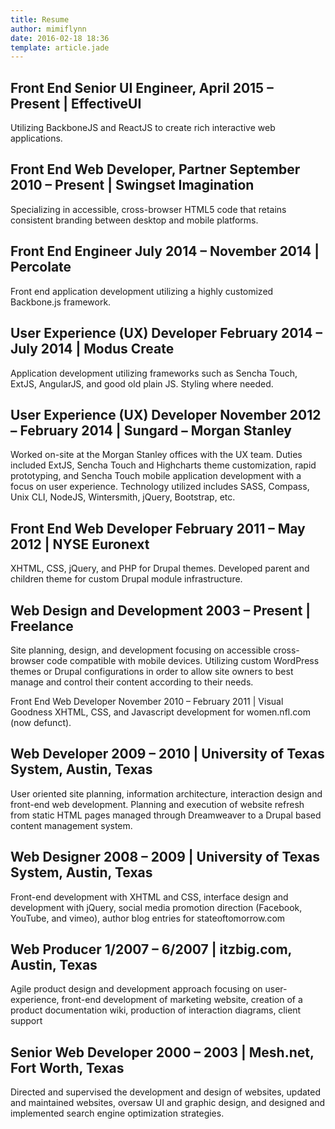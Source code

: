 ```yaml
---
title: Resume
author: mimiflynn
date: 2016-02-18 18:36
template: article.jade
---
```


## Front End Senior UI Engineer, April 2015 – Present | EffectiveUI
Utilizing BackboneJS and ReactJS to create rich interactive web applications.

## Front End Web Developer, Partner September 2010 – Present | Swingset Imagination
Specializing in accessible, cross-browser HTML5 code that retains consistent branding between desktop and mobile platforms.

## Front End Engineer July 2014 – November 2014 | Percolate
Front end application development utilizing a highly customized Backbone.js framework.

## User Experience (UX) Developer February 2014 – July 2014 | Modus Create
Application development utilizing frameworks such as Sencha Touch, ExtJS, AngularJS, and good old plain JS. Styling where needed.

## User Experience (UX) Developer November 2012 – February 2014 | Sungard – Morgan Stanley
Worked on-site at the Morgan Stanley offices with the UX team. Duties included ExtJS, Sencha Touch and Highcharts theme customization, rapid prototyping, and Sencha Touch mobile application development with a focus on user experience. Technology utilized includes SASS, Compass, Unix CLI, NodeJS, Wintersmith, jQuery, Bootstrap, etc.

## Front End Web Developer February 2011 – May 2012 | NYSE Euronext
XHTML, CSS, jQuery, and PHP for Drupal themes. Developed parent and children theme for custom Drupal module infrastructure.

## Web Design and Development 2003 – Present | Freelance
Site planning, design, and development focusing on accessible cross-browser code compatible with mobile devices. Utilizing custom WordPress themes or Drupal configurations in order to allow site owners to best manage and control their content according to their needs.

Front End Web Developer November 2010 – February 2011 | Visual Goodness
XHTML, CSS, and Javascript development for women.nfl.com (now defunct).

## Web Developer 2009 – 2010 | University of Texas System, Austin, Texas
User oriented site planning, information architecture, interaction design and front-end web development. Planning and execution of website refresh from static HTML pages managed through Dreamweaver to a Drupal based content management system.

## Web Designer 2008 – 2009 | University of Texas System, Austin, Texas
Front-end development with XHTML and CSS, interface design and development with jQuery, social media promotion direction (Facebook, YouTube, and vimeo), author blog entries for stateoftomorrow.com

## Web Producer 1/2007 – 6/2007 | itzbig.com, Austin, Texas
Agile product design and development approach focusing on user-experience, front-end development of marketing website, creation of a product documentation wiki, production of interaction diagrams, client support

## Senior Web Developer 2000 – 2003 | Mesh.net, Fort Worth, Texas
Directed and supervised the development and design of websites, updated and maintained websites, oversaw UI and graphic design, and designed and implemented search engine optimization strategies.


